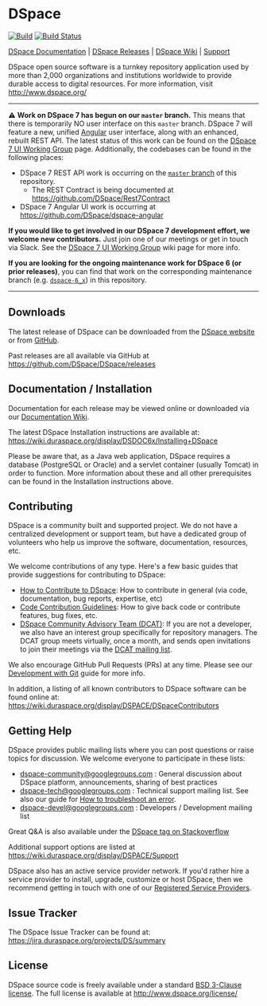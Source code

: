 
# DSpace

[![Build](https://github.com/buluma/DSpace/actions/workflows/build.yml/badge.svg)](https://github.com/buluma/DSpace/actions/workflows/build.yml)
[![Build Status](https://travis-ci.com/buluma/DSpace.svg?branch=master)](https://travis-ci.com/buluma/DSpace)

[DSpace Documentation](https://wiki.duraspace.org/display/DSDOC/) | 
[DSpace Releases](https://github.com/DSpace/DSpace/releases) |
[DSpace Wiki](https://wiki.duraspace.org/display/DSPACE/Home) | 
[Support](https://wiki.duraspace.org/display/DSPACE/Support)

DSpace open source software is a turnkey repository application used by more than 
2,000 organizations and institutions worldwide to provide durable access to digital resources.
For more information, visit http://www.dspace.org/

***
:warning: **Work on DSpace 7 has begun on our `master` branch.** This means that there is temporarily NO user interface on this `master` branch. DSpace 7 will feature a new, unified [Angular](https://angular.io/) user interface, along with an enhanced, rebuilt REST API. The latest status of this work can be found on the [DSpace 7 UI Working Group](https://wiki.duraspace.org/display/DSPACE/DSpace+7+UI+Working+Group) page.  Additionally, the codebases can be found in the following places:
  * DSpace 7 REST API work is occurring on the [`master` branch](https://github.com/DSpace/DSpace/tree/master/dspace-spring-rest) of this repository.
     * The REST Contract is being documented at https://github.com/DSpace/Rest7Contract
  * DSpace 7 Angular UI work is occurring at https://github.com/DSpace/dspace-angular
  
**If you would like to get involved in our DSpace 7 development effort, we welcome new contributors.** Just join one of our meetings or get in touch via Slack. See the [DSpace 7 UI Working Group](https://wiki.duraspace.org/display/DSPACE/DSpace+7+UI+Working+Group) wiki page for more info.

**If you are looking for the ongoing maintenance work for DSpace 6 (or prior releases)**, you can find that work on the corresponding maintenance branch (e.g. [`dspace-6_x`](https://github.com/DSpace/DSpace/tree/dspace-6_x)) in this repository.
***

## Downloads

The latest release of DSpace can be downloaded from the [DSpace website](http://www.dspace.org/latest-release/) or from [GitHub](https://github.com/DSpace/DSpace/releases).

Past releases are all available via GitHub at https://github.com/DSpace/DSpace/releases

## Documentation / Installation

Documentation for each release may be viewed online or downloaded via our [Documentation Wiki](https://wiki.duraspace.org/display/DSDOC/). 

The latest DSpace Installation instructions are available at:
https://wiki.duraspace.org/display/DSDOC6x/Installing+DSpace

Please be aware that, as a Java web application, DSpace requires a database (PostgreSQL or Oracle) 
and a servlet container (usually Tomcat) in order to function.
More information about these and all other prerequisites can be found in the Installation instructions above.

## Contributing

DSpace is a community built and supported project. We do not have a centralized development or support team, 
but have a dedicated group of volunteers who help us improve the software, documentation, resources, etc.

We welcome contributions of any type. Here's a few basic guides that provide suggestions for contributing to DSpace:
* [How to Contribute to DSpace](https://wiki.duraspace.org/display/DSPACE/How+to+Contribute+to+DSpace): How to contribute in general (via code, documentation, bug reports, expertise, etc)
* [Code Contribution Guidelines](https://wiki.duraspace.org/display/DSPACE/Code+Contribution+Guidelines): How to give back code or contribute features, bug fixes, etc.
* [DSpace Community Advisory Team (DCAT)](https://wiki.duraspace.org/display/cmtygp/DSpace+Community+Advisory+Team): If you are not a developer, we also have an interest group specifically for repository managers. The DCAT group meets virtually, once a month, and sends open invitations to join their meetings via the [DCAT mailing list](https://groups.google.com/d/forum/DSpaceCommunityAdvisoryTeam).

We also encourage GitHub Pull Requests (PRs) at any time. Please see our [Development with Git](https://wiki.duraspace.org/display/DSPACE/Development+with+Git) guide for more info.

In addition, a listing of all known contributors to DSpace software can be
found online at: https://wiki.duraspace.org/display/DSPACE/DSpaceContributors

## Getting Help

DSpace provides public mailing lists where you can post questions or raise topics for discussion.
We welcome everyone to participate in these lists:

* [dspace-community@googlegroups.com](https://groups.google.com/d/forum/dspace-community) : General discussion about DSpace platform, announcements, sharing of best practices
* [dspace-tech@googlegroups.com](https://groups.google.com/d/forum/dspace-tech) : Technical support mailing list. See also our guide for [How to troubleshoot an error](https://wiki.duraspace.org/display/DSPACE/Troubleshoot+an+error).
* [dspace-devel@googlegroups.com](https://groups.google.com/d/forum/dspace-devel) : Developers / Development mailing list

Great Q&A is also available under the [DSpace tag on Stackoverflow](http://stackoverflow.com/questions/tagged/dspace)

Additional support options are listed at https://wiki.duraspace.org/display/DSPACE/Support

DSpace also has an active service provider network. If you'd rather hire a service provider to 
install, upgrade, customize or host DSpace, then we recommend getting in touch with one of our 
[Registered Service Providers](http://www.dspace.org/service-providers).

## Issue Tracker

The DSpace Issue Tracker can be found at: https://jira.duraspace.org/projects/DS/summary

## License

DSpace source code is freely available under a standard [BSD 3-Clause license](https://opensource.org/licenses/BSD-3-Clause).
The full license is available at http://www.dspace.org/license/
